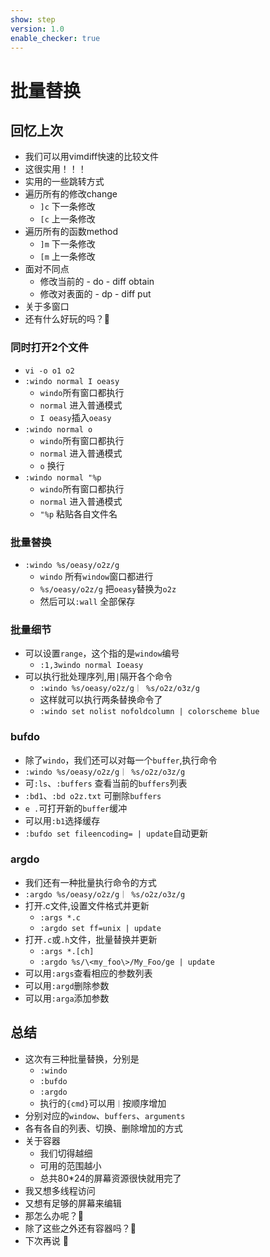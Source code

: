 ```yaml
---
show: step
version: 1.0
enable_checker: true
---
```


# 批量替换

## 回忆上次

- 我们可以用vimdiff快速的比较文件
- 这很实用！！！
- 实用的一些跳转方式
- 遍历所有的修改change
	-  `]c` 下一条修改
	-  `[c` 上一条修改
- 遍历所有的函数method
	-  `]m` 下一条修改
	-  `[m` 上一条修改
-  面对不同点
	- 修改当前的  - do - diff obtain
	- 修改对表面的 - dp - diff put
- 关于多窗口
- 还有什么好玩的吗？🤔

### 同时打开2个文件

- `vi -o o1 o2`
- `:windo normal I oeasy`
	- `windo`所有窗口都执行
	- `normal` 进入普通模式
	- `I oeasy`插入`oeasy`
- `:windo normal o`
	- `windo`所有窗口都执行
	- `normal` 进入普通模式
	- `o` 换行
- `:windo normal "%p`
	- `windo`所有窗口都执行
	- `normal` 进入普通模式
	- `"%p` 粘贴各自文件名
	
### 批量替换

- `:windo %s/oeasy/o2z/g`
	- `windo` 所有`window`窗口都进行
	- `%s/oeasy/o2z/g` 把`oeasy`替换为`o2z`
	- 然后可以`:wall` 全部保存

### 批量细节

- 可以设置`range`，这个指的是`window`编号
	- `:1,3windo normal Ioeasy`
- 可以执行批处理序列,用`|`隔开各个命令
	- `:windo %s/oeasy/o2z/g｜ %s/o2z/o3z/g`
	- 这样就可以执行两条替换命令了
	- `:windo set nolist nofoldcolumn | colorscheme blue  `

### bufdo

- 除了`windo`，我们还可以对每一个`buffer`,执行命令
- `:windo %s/oeasy/o2z/g｜ %s/o2z/o3z/g`
- 可`:ls`、`:buffers` 查看当前的`buffers`列表
- `:bd1`、`:bd o2z.txt` 可删除`buffers`
- `e .`可打开新的`buffer`缓冲
- 可以用`:b1`选择缓存
- `:bufdo set fileencoding= | update`自动更新

### argdo

- 我们还有一种批量执行命令的方式
- `:argdo %s/oeasy/o2z/g｜ %s/o2z/o3z/g`
- 打开.c文件,设置文件格式并更新
	-  `:args *.c`                              
	-  `:argdo set ff=unix | update  `
- 打开`.c`或`.h`文件，批量替换并更新
	-  `:args *.[ch]     `                     
	-  `:argdo %s/\<my_foo\>/My_Foo/ge | update    `
-  可以用`:args`查看相应的参数列表
-  可以用`:argd`删除参数
-  可以用`:arga`添加参数

## 总结
- 这次有三种批量替换，分别是
	- `:windo`
	- `:bufdo`
	- `:argdo`
	- 执行的`{cmd}`可以用`｜`按顺序增加
- 分别对应的`window`、`buffers`、`arguments`
- 各有各自的列表、切换、删除增加的方式
- 关于容器
	- 我们切得越细
	- 可用的范围越小
	- 总共80*24的屏幕资源很快就用完了
- 我又想多线程访问
- 又想有足够的屏幕来编辑
- 那怎么办呢？🤔
- 除了这些之外还有容器吗？🤔
- 下次再说 👋






